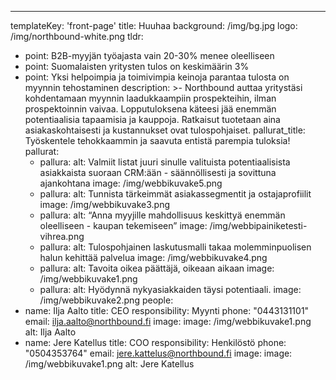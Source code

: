 ---
templateKey: 'front-page'
title: Huuhaa
background: /img/bg.jpg
logo: /img/northbound-white.png
tldr:
  - point: B2B-myyjän työajasta vain 20-30% menee oleelliseen
  - point: Suomalaisten yritysten tulos on keskimäärin 3%
  - point: Yksi helpoimpia ja toimivimpia keinoja parantaa tulosta on myynnin tehostaminen
description: >-
  Northbound auttaa yritystäsi kohdentamaan myynnin laadukkaampiin prospekteihin, ilman prospektoinnin vaivaa.
  Lopputuloksena käteesi jää enemmän potentiaalisia tapaamisia ja kauppoja.
  Ratkaisut tuotetaan aina asiakaskohtaisesti ja kustannukset ovat tulospohjaiset.
pallurat_title: Työskentele tehokkaammin ja saavuta entistä parempia tuloksia!
pallurat:
    - pallura:
        alt: Valmiit listat juuri sinulle valituista potentiaalisista asiakkaista suoraan CRM:ään - säännöllisesti ja sovittuna ajankohtana
        image: /img/webbikuvake5.png
    - pallura:
        alt: Tunnista tärkeimmät asiakassegmentit ja ostajaprofiilit
        image: /img/webbikuvake3.png
    - pallura:
        alt: “Anna myyjille mahdollisuus keskittyä enemmän oleelliseen - kaupan tekemiseen”
        image: /img/webbipainiketesti-vihrea.png
    - pallura:
        alt: Tulospohjainen laskutusmalli takaa molemminpuolisen halun kehittää palvelua
        image: /img/webbikuvake4.png
    - pallura:
        alt: Tavoita oikea päättäjä, oikeaan aikaan
        image: /img/webbikuvake1.png
    - pallura:
        alt: Hyödynnä nykyasiakkaiden täysi potentiaali.
        image: /img/webbikuvake2.png
people:
  - name: Ilja Aalto
    title: CEO
    responsibility: Myynti
    phone: "0443131101"
    email: ilja.aalto@northbound.fi
    image:
      image: /img/webbikuvake1.png
      alt: Ilja Aalto
  - name: Jere Katellus
    title: COO
    responsibility: Henkilöstö
    phone: "0504353764"
    email: jere.kattelus@northbound.fi
    image:
      image: /img/webbikuvake1.png
      alt: Jere Katellus
